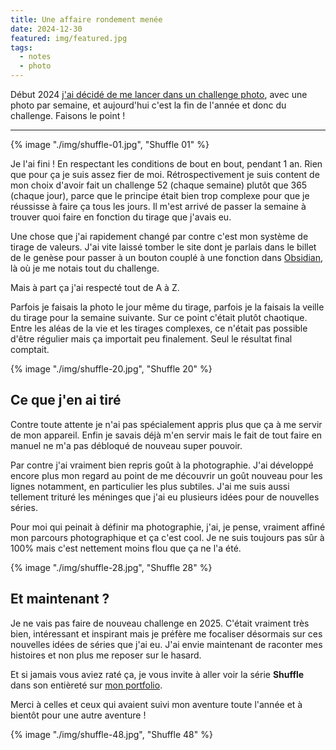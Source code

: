 ```yaml
---
title: Une affaire rondement menée
date: 2024-12-30
featured: img/featured.jpg
tags:
  - notes
  - photo
---
```


Début 2024 [j'ai décidé de me lancer dans un challenge photo](https://blog.foojin.com/2023/12/22/shuffle-mon-challenge-photo/), avec une photo par semaine, et aujourd'hui c'est la fin de l'année et donc du challenge. Faisons le point !

---

{% image "./img/shuffle-01.jpg", "Shuffle 01" %}

Je l'ai fini ! En respectant les conditions de bout en bout, pendant 1 an. Rien que pour ça je suis assez fier de moi. Rétrospectivement je suis content de mon choix d'avoir fait un challenge 52 (chaque semaine) plutôt que 365 (chaque jour), parce que le principe était bien trop complexe pour que je réussisse à faire ça tous les jours. Il m'est arrivé de passer la semaine à trouver quoi faire en fonction du tirage que j'avais eu.

Une chose que j'ai rapidement changé par contre c'est mon système de tirage de valeurs. J'ai vite laissé tomber le site dont je parlais dans le billet de le genèse pour passer à un bouton couplé à une fonction dans [Obsidian](https://obsidian.md/), là où je me notais tout du challenge.

Mais à part ça j'ai respecté tout de A à Z.

Parfois je faisais la photo le jour même du tirage, parfois je la faisais la veille du tirage pour la semaine suivante. Sur ce point c'était plutôt chaotique. Entre les aléas de la vie et les tirages complexes, ce n'était pas possible d'être régulier mais ça importait peu finalement. Seul le résultat final comptait.

{% image "./img/shuffle-20.jpg", "Shuffle 20" %}

## Ce que j'en ai tiré

Contre toute attente je n'ai pas spécialement appris plus que ça à me servir de mon appareil. Enfin je savais déjà m'en servir mais le fait de tout faire en manuel ne m'a pas débloqué de nouveau super pouvoir.

Par contre j'ai vraiment bien repris goût à la photographie. J'ai développé encore plus mon regard au point de me découvrir un goût nouveau pour les lignes notamment, en particulier les plus subtiles. J'ai me suis aussi tellement trituré les méninges que j'ai eu plusieurs idées pour de nouvelles séries.

Pour moi qui peinait à définir ma photographie, j'ai, je pense, vraiment affiné mon parcours photographique et ça c'est cool. Je ne suis toujours pas sûr à 100% mais c'est nettement moins flou que ça ne l'a été.

{% image "./img/shuffle-28.jpg", "Shuffle 28" %}

## Et maintenant ?

Je ne vais pas faire de nouveau challenge en 2025. C'était vraiment très bien, intéressant et inspirant mais je préfère me focaliser désormais sur ces nouvelles idées de séries que j'ai eu. J'ai envie maintenant de raconter mes histoires et non plus me reposer sur le hasard.

Et si jamais vous aviez raté ça, je vous invite à aller voir la série **Shuffle** dans son entièreté sur [mon portfolio](https://gooz.photography/tags/shuffle/).

Merci à celles et ceux qui avaient suivi mon aventure toute l'année et à bientôt pour une autre aventure !

{% image "./img/shuffle-48.jpg", "Shuffle 48" %}
